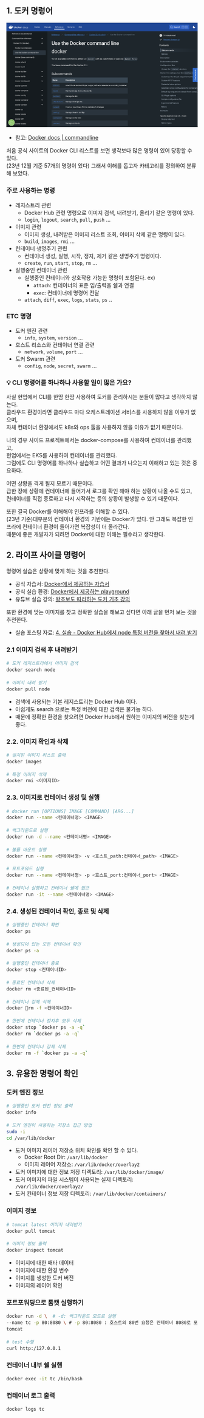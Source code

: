 ## 1. 도커 명령어

![docker_docs_cil](images/docker_docs_cil.png)

- 참고: [Docker docs | commandline](https://docs.docker.com/engine/reference/commandline/cli/)   

처음 공식 사이트의 Docker CLI 리스트를 보면 생각보다 많은 명령이 있어 당황할 수 있다.    
(23년 12월 기준 57개의 명령이 있다)
그래서 이해를 돕고자 카테고리를 정의하여 분류해 보았다.
### 주로 사용하는 명령
- 레지스트리 관련
	- Docker Hub 관련 명령으로 이미지 검색, 내려받기, 올리기 같은 명령이 있다.
	- `login`, `logout`, `search`, `pull`, `push` ...
- 이미지 관련
	- 이미지 생성, 내려받은 이미지 리스트 조회, 이미지 삭제 같은 명령이 있다.
	- `build`, `images`, `rmi` ...
- 컨테이너 생명주기 관련
	- 컨테이너 생성, 실행, 시작, 정지, 제거 같은 생명주기 명령이다.  
	- `create`, `run`, `start`, `stop`, `rm` ...
- 실행중인 컨테이너 관련
	- 실행중인 컨테이너와 상호작용 가능한 명령이 포함된다.
		ex)
		- `attach`: 컨테이너의 표준 입/출력을 쉘과 연결
		- `exec`: 컨테이너에 명령어 전달
	- `attach`, `diff`, `exec`, `logs`, `stats`, `ps` .. 

### ETC 명령  
- 도커 엔진 관련
	- `info`, `system`, `version` ...
- 호스트 리소스와 컨테이너 연결 관련
	- `network`, `volume`, `port` ...
- 도커 Swarm 관련
	- `config`, `node`, `secret`, `swarm` ... 

### 💡 CLI 명령어를 하나하나 사용할 일이 많은 가요?

사실 현업에서 CLI를 한땀 한땀 사용하여 도커를 관리하시는 분들이 많다고 생각하지 않는다.  
클라우드 환경이라면 클라우드 마다 오케스트레이션 서비스를 사용하지 않을 이유가 없으며,   
자체 컨테이너 환경에서도 k8s와 ops 툴을 사용하지 않을 이유가 없기 때문이다.  

나의 경우 사이드 프로젝트에서는 docker-compose를 사용하여 컨테이너를 관리했고,  
현업에서는 EKS를 사용하여 컨테이너를 관리했다.  
그럼에도 CLI 명령어를 하나하나 실습하고 어떤 결과가 나오는지 이해하고 있는 것은 중요하다.  

어떤 상황을 격게 될지 모르기 때문이다.   
급한 장애 상황에 컨테이너에 들어가서 로그를 확인 해야 하는 상황이 나올 수도 있고,  
컨테이너를 직접 종료하고 다시 시작하는 등의 상황이 발생할 수 있기 때문이다.  

또한 결국 Docker를 이해해야 인프라를 이해할 수 있다.  
(23년 기준)대부분의 컨테이너 환경의 기반에는 Docker가 있다.
안 그래도 복잡한 인프라에 컨테이너 환경이 들어가면 복잡성이 더 올라간다.  
때문에 좋은 개발자가 되려면 Docker에 대한 이해는 필수라고 생각한다.  

## 2.  라이프 사이클 명령어

명령어 실습은 상황에 맞게 하는 것을 추천한다.  
- 공식 자습서: [Docker에서 제공하는 자습서](https://www.docker.com/play-with-docker/)
- 공식 실습 환경: [Docker에서 제공하는 playground](https://labs.play-with-docker.com/)
- 유튜브 실습 강의: [왕초보도 따라하는 도커 기초 강의](https://gasbugs.notion.site/b67ed727aea4467cbc3226bb0c8e8336#2640c61a8ee94939bb9a8604a4f144bd)

또한 환경에 맞는 이미지를 찾고 정확한 실습을 해보고 싶다면 아래 글을 먼저 보는 것을 추천한다.  
- 실습 포스팅 자료: [4. 실습 - Docker Hub에서 node 특정 버전을 찾아서 내려 받기](https://jaynote2022.tistory.com/52)
### 2.1 이미지 검색 후 내려받기

```bash
# 도커 레지스트리에서 이미지 검색 
docker search node

# 이미지 내려 받기
docker pull node
```
- 검색에 사용되는 기본 레지스트리는 Docker Hub 이다.
- 아쉽게도 search 으로는 특정 버전에 대한 검색은 불가능 하다. 
- 때문에 정확한 환경을 찾으려면 Docker Hub에서 원하는 이미지의 버전을 찾는게 좋다.
### 2.2. 이미지 확인과 삭제

```bash
# 설치된 이미지 리스트 출력
docker images

# 특정 이미지 삭제
docker rmi <이미지ID>
```
### 2.3. 이미지로 컨테이너 생성 및 실행

```bash
# docker run [OPTIONS] IMAGE [COMMAND] [ARG...]
docker run --name <컨테이너명> <IMAGE>

# 백그라운드로 실행
docker run -d --name <컨테이너명> <IMAGE>

# 볼륨 마운트 실행
docker run --name <컨테이너명> -v <호스트_path:컨테이너_path> <IMAGE>

# 포트포워드 실행
docker run --name <컨테이너명> -p <호스트_port:컨테이너_port> <IMAGE>

# 컨테이너 실행하고 컨테이너 쉘에 접근
docker run -it --name <컨테이너명> <IMAGE>
```

### 2.4. 생성된 컨테이너 확인,  종료 및 삭제

```bash
# 실행중인 컨테이너 확인
docker ps

# 생성되어 있는 모든 컨테이너 확인
docker ps -a

# 실행중인 컨테이너 종료
docker stop <컨테이너ID>

# 종료된 컨테이너 삭제
docker rm <종료된_컨테이너ID>

# 컨테이너 강제 삭제
docker rm -f <컨테이너ID>

# 한번에 컨테이너 정지후 모두 삭제
docker stop `docker ps -a -q` 
docker rm `docker ps -a -q`

# 한번에 컨테이너 강제 삭제
docker rm -f `docker ps -a -q`
```


## 3.  유용한 명령어 확인

### 도커 엔진 정보 

```bash
# 실행중인 도커 엔진 정보 출력
docker info

# 도커 엔진이 사용하는 저장소 접근 방법
sudo -i 
cd /var/lib/docker
```
- 도커 이미지 레이어 저장소 위치 확인를 확인 할 수 있다. 
	- Docker Root Dir: `/var/lib/docker`
	- 이미지 레이어 저장소: `/var/lib/docker/overlay2`
- 도커 이미지에 대한 정보 저장 디렉토리: `/var/lib/docker/image/`
- 도커 이미지의 파일 시스템이 사용되는 실제 디렉토리: `/var/lib/docker/overlay2/`
- 도커 컨테이너 정보 저장 디렉토리: `/var/lib/docker/containers/`

### 이미지 정보 
```bash
# tomcat latest 이미지 내려받기
docker pull tomcat

# 이미지 정보 출력
docker inspect tomcat
```
- 이미지에 대한 매타 데이터
- 이미지에 대한 환경 변수 
- 이미지를 생성한 도커 버전
- 이미지의 레이어 확인
### 포트포워딩으로 톰캣 실행하기
```bash
docker run -d \  # -d: 백그라운드 모드로 실행
--name tc -p 80:8080 \ # -p 80:8080 : 호스트의 80번 요청은 컨테이너 8080로 포트포워드
tomcat

# test 수행
curl http:/127.0.0.1
```

### 컨테이너 내부 쉘 실행
```bash
docker exec -it tc /bin/bash
```

### 컨테이너 로그 출력
```bash
docker logs tc
```
